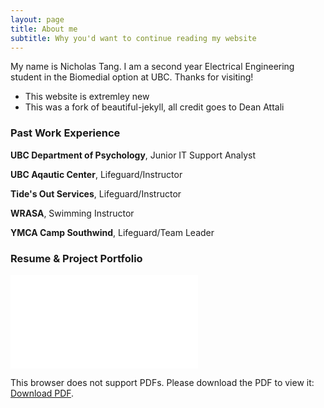 ```yaml
---
layout: page
title: About me
subtitle: Why you'd want to continue reading my website
---
```


My name is Nicholas Tang. I am a second year Electrical Engineering student in the Biomedial option at UBC. Thanks for visiting!

- This website is extremley new
- This was a fork of beautiful-jekyll, all credit goes to Dean Attali



### Past Work Experience

**UBC Department of Psychology**, Junior IT Support Analyst

**UBC Aqautic Center**, Lifeguard/Instructor

**Tide's Out Services**, Lifeguard/Instructor

**WRASA**, Swimming Instructor

**YMCA Camp Southwind**, Lifeguard/Team Leader


### Resume & Project Portfolio
<object data="/assets/pdf/Resume 11-3-2020.pdf" type="application/pdf" width="700px" height="700px">
    <embed src="/assets/pdf/Resume 11-3-2020.pdf">
        <p>This browser does not support PDFs. Please download the PDF to view it: <a href="/assets/pdf/Resume 11-3-2020.pdf">Download PDF</a>.</p>
    </embed>
</object>
